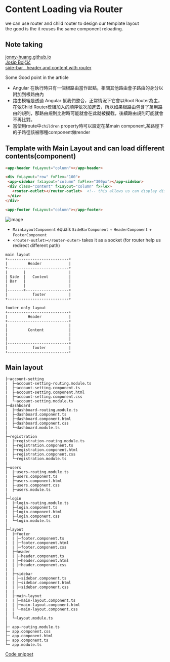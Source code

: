 # Content Loading via Router

we can use router and child router to design our template layout    
the good is the it reuses the same component reloading.   

## Note taking

[jonny-huang.github.io](https://jonny-huang.github.io/angular/training/09_angular_router2/)   
[Josip Bojčić](https://indepth.dev/posts/1235/how-to-reuse-common-layouts-in-angular-using-router-2)     
[side-bar , header and content with router](https://dimitr.im/content-sidebar-angular-routing)    

Some Good point in the article
- Angular 在執行時只有一個根路由當作起點，相關其他路由會子路由的身分以附加到根路由內
- 路由模組是透過 Angular 幫我們整合，正常情況下它會以Root Router為主，在依Child Router模組加入的順序依次加進去，所以如果根路由包含了萬用路由的規則，那路由規則比對時可能就會在此就被攔截，後續路由規則可能就會不再比對。
- 當使用route中`children` property時可以設定在某main component,某路徑下的子路徑該被哪種component做render


## Template with Main Layout and can load different contents(component)

```html
<app-header fxLayout="column"></app-header>

<div fxLayout="row" fxFlex="100">
 <app-sidebar fxLayout="column" fxFlex="300px"></app-sidebar>
 <div class="content" fxLayout="column" fxFlex>
   <router-outlet></router-outlet>  <!-- this allows us can display different templates -->
 </div>
</div>

<app-footer fxLayout="column"></app-footer>
```

![image](images/bc03da98bace55ee8c1460650da91d03dc4ff50ef48942588c161e8eafb983b3.png)  
- `MainLayoutComponent` equals `SideBarComponent` + `HeaderComponent` + `FooterComponent` 
- `<router-outlet></router-outer>` takes it as a socket (for router help us redirect different path)

```
main layout 
+---------------------------+
|         Header            |    
+---------------------------+
|       |                   |  
| Side  |   Content         |    
| Bar   |                   |
|       |                   |
|-------+-------------------+
|           footer          |
+---------------------------+

footer only layout
+---------------------------+
|         Header            |
+---------------------------+
|                           |
|         Content           |
|                           |
|                           |
|---------------------------+
|           footer          |
+---------------------------+
```

## Main layout

```
├─account-setting
|  ├─account-setting-routing.module.ts
|  ├─account-setting.component.ts
|  ├─account-setting.component.html
|  ├─account-setting.component.css
|  └─account-setting.module.ts
├─dashboard
|  ├─dashboard-routing.module.ts
|  ├─dashboard.component.ts
|  ├─dashboard.component.html
|  ├─dashboard.component.css
|  └─dashboard.module.ts
|
├─registration
|  ├─registration-routing.module.ts
|  ├─registration.component.ts
|  ├─registration.component.html
|  ├─registration.component.css
|  └─registration.module.ts
|
├─users
|  ├─users-routing.module.ts
|  ├─users.component.ts
|  ├─users.component.html
|  ├─users.component.css
|  ├─users.module.ts
|
├─login
|  ├─login-routing.module.ts
|  ├─login.component.ts
|  ├─login.component.html
|  ├─login.component.css
|  └─login.module.ts
|
├─layout
│  ├─footer
|  | ├─footer.component.ts
|  | ├─footer.component.html
|  | ├─footer.component.css
│  ├─header
|  | ├─header.component.ts
|  | ├─header.component.html
|  | ├─header.component.css
|  | 
|  ├─sidebar
|  | ├─sidebar.component.ts
|  | ├─sidebar.component.html
|  | ├─sidebar.component.css
|  |
│  ├─main-layout    
|  | ├─main-layout.component.ts
|  | ├─main-layout.component.html
|  | └─main-layout.component.css
│  |
|  └─layout.module.ts
│ 
├─ app-routing.module.ts
├─ app.component.css
├─ app.component.html
├─ app.component.ts 
└─ app.module.ts
```

[Code snippet](https://stackblitz.com/edit/github-uy2zea-dq1yut?file=src%2Fapp%2Fapp.component.html)  

